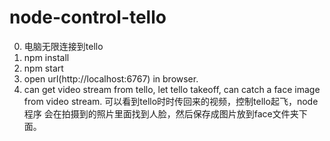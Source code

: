 # node-control-tello

0. 电脑无限连接到tello
1. npm install
2. npm start
3. open url(http://localhost:6767) in browser. 
4. can get video stream from tello, let tello takeoff, can catch a face image from video stream. 可以看到tello时时传回来的视频，控制tello起飞，node程序 会在拍摄到的照片里面找到人脸，然后保存成图片放到face文件夹下面。
